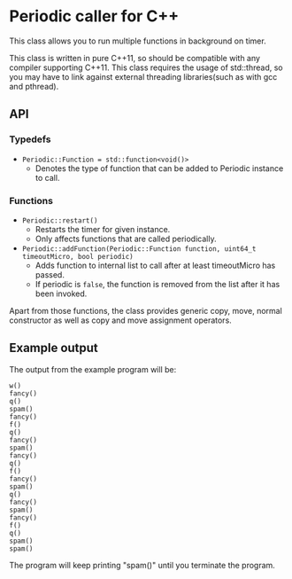 # Periodic caller for C++

This class allows you to run multiple functions in background on timer.

This class is written in pure C++11, so should be compatible with any compiler supporting C++11.
This class requires the usage of std::thread, so you may have to link against external threading libraries(such as with gcc and pthread).

## API
### Typedefs
* ```Periodic::Function = std::function<void()>```
	* Denotes the type of function that can be added to Periodic instance to call.

### Functions
* ```Periodic::restart()```
	* Restarts the timer for given instance.
	* Only affects functions that are called periodically.
* ```Periodic::addFunction(Periodic::Function function, uint64_t timeoutMicro, bool periodic)```
	*  Adds function to internal list to call after at least timeoutMicro has passed.
	* If periodic is ```false```, the function is removed from the list after it has been invoked.

Apart from those functions, the class provides generic copy, move, normal constructor as well as copy and move assignment operators.

## Example output

The output from the example program will be:

    w()
    fancy()
    q()
    spam()
    fancy()
    f()
    q()
    fancy()
    spam()
    fancy()
    q()
    f()
    fancy()
    spam()
    q()
    fancy()
    spam()
    fancy()
    f()
    q()
    spam()
    spam()

The program will keep printing "spam()" until you terminate the program.